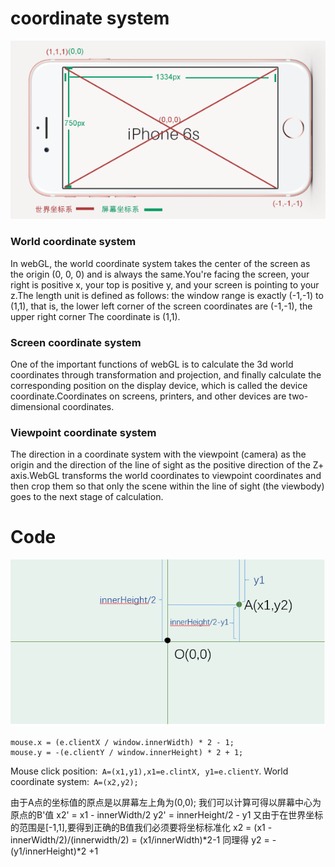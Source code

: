 coordinate system
===

![](https://github.com/CherryTomato1225/DAT505-GitHub/blob/master/session2/03-HowToCopyCase/textures/zb.png)

### World coordinate system

In webGL, the world coordinate system takes the center of the screen as the origin (0, 0, 0) and is always the same.You're facing the screen, your right is positive x, your top is positive y, and your screen is pointing to your z.The length unit is defined as follows: the window range is exactly (-1,-1) to (1,1), that is, the lower left corner of the screen coordinates are (-1,-1), the upper right corner
The coordinate is (1,1).

### Screen coordinate system

One of the important functions of webGL is to calculate the 3d world coordinates through transformation and projection, and finally calculate the corresponding position on the display device, which is called the device coordinate.Coordinates on screens, printers, and other devices are two-dimensional coordinates.

### Viewpoint coordinate system

The direction in a coordinate system with the viewpoint (camera) as the origin and the direction of the line of sight as the positive direction of the Z+ axis.WebGL transforms the world coordinates to viewpoint coordinates and then crop them so that only the scene within the line of sight (the viewbody) goes to the next stage of calculation.

Code
===

![](https://github.com/CherryTomato1225/DAT505-GitHub/blob/master/session2/03-HowToCopyCase/textures/zb2.png)

```
mouse.x = (e.clientX / window.innerWidth) * 2 - 1;
mouse.y = -(e.clientY / window.innerHeight) * 2 + 1;
```
 Mouse click position:` A=(x1,y1),x1=e.clintX, y1=e.clientY`.
 World coordinate system:` A=(x2,y2);`

 由于A点的坐标值的原点是以屏幕左上角为(0,0);
 我们可以计算可得以屏幕中心为原点的B'值
 x2' = x1 - innerWidth/2
 y2' = innerHeight/2 - y1
 又由于在世界坐标的范围是[-1,1],要得到正确的B值我们必须要将坐标标准化
 x2 = (x1 -innerWidth/2)/(innerwidth/2) = (x1/innerWidth)*2-1
 同理得 y2 = -(y1/innerHeight)*2 +1

```
